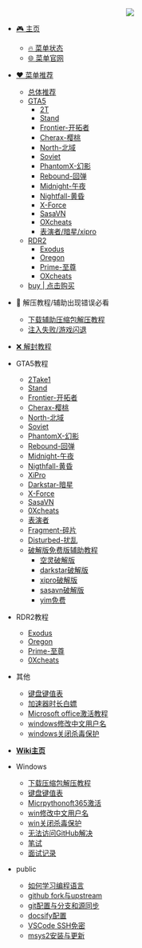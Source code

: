 <div align="center">
<a href="https://xhcheats.cn/#/">
<img src=https://pic.xhcheats.cn/assets/2024/02/16/143641.png />
</div>


* [🎮 主页](README.md)
  * [🔥 菜单状态](misc/state.md)
  * [🌐 菜单官网](misc/website.md)
* [♥ 菜单推荐](recommend/README.md)
  * [总体推荐](recommend/tuijian.md)
  * [GTA5](recommend/gta5/README.md)
    * [2T](recommend/gta5/2t.md)
    * [Stand](recommend/gta5/stand.md)
    * [Frontier-开拓者](recommend/gta5/frontier.md)
    * [Cherax-樱桃](recommend/gta5/cherax.md)
    * [North-北域](recommend/gta5/north.md)
    * [Soviet](recommend/gta5/soviet.md)
    * [PhantomX-幻影](recommend/gta5/phantom-X.md)
    * [Rebound-回弹](recommend/gta5/rebound.md)
    * [Midnight-午夜](recommend/gta5/midnight.md)
    * [Nightfall-黄昏](recommend/gta5/nightfall.md)
    * [X-Force](recommend/gta5/x-force.md)
    * [SasaVN](recommend/gta5/sasavn.md)
    * [OXcheats](recommend/gta5/oxcheats.md)
    * [表演者/暗星/xipro](recommend/gta5/Chinacheats.md)
  * [RDR2](recommend/rdr2/README.md)
    * [Exodus](recommend/rdr2/exodus.md)
    * [Oregon](recommend/rdr2/oregon.md)
    * [Prime-至尊](recommend/rdr2/prime.md)
    * [OXcheats](recommend/rdr2/oxcheats.md)
  * [buy | 点击购买](https://xhaomenu.xyz/)
* 🔨 解压教程/辅助出现错误必看
  * [下载辅助压缩包解压教程](misc/jieya.md)
  * [注入失败/游戏闪退](misc/bikan.md)
* [❌ 解封教程](misc/jiefeng.md)

* GTA5教程
  * [2Take1](GTA5/2t.md)
  * [Stand](GTA5/stand.md)
  * [Frontier-开拓者](GTA5/frontier.md)
  * [Cherax-樱桃](GTA5/cherax.md)
  * [North-北域](GTA5/north.md)
  * [Soviet](GTA5/soviet.md)
  * [PhantomX-幻影](GTA5/phantomx.md)
  * [Rebound-回弹](GTA5/rebound.md)
  * [Midnight-午夜](GTA5/midnight.md)
  * [Nigthfall-黄昏](GTA5/nightfull.md)
  * [XiPro](GTA5/xipro.md)
  * [Darkstar-暗星](GTA5/darkstar.md)
  * [X-Force](GTA5/xforce.md)
  * [SasaVN](GTA5/sasavn.md)
  * [0Xcheats](GTA5/0x.md)
  * [表演者](GTA5/biaoyanzhe.md)
  * [Fragment-碎片](GTA5/fragment.md)
  * [Disturbed-扰乱](GTA5/disturbed.md)
  * [破解版免费版辅助教程](GTA5/pojieban/README.md)
    * [空灵破解版](GTA5/pojieban/ethereal.md)
    * [darkstar破解版](GTA5/pojieban/darkstar.md)
    * [xipro破解版](GTA5/pojieban/xipro.md)
    * [sasavn破解版](GTA5/pojieban/sasavn.md)
    * [yim免费](GTA5/pojieban/yimmenu.md)

* RDR2教程
  * [Exodus](RDR2/exodus.md)
  * [Oregon](RDR2/oregon.md)
  * [Prime-至尊](RDR2/prime.md)
  * [0Xcheats](RDR2/0x.md)

* 其他
  * [键盘键值表](misc/键盘.md)
  * [加速器时长白嫖](misc/jiasuqi.md)
  * [Microsoft office激活教程](misc/office.md)
  * [windows修改中文用户名](misc/yonghuming.md)
  * [windows关闭杀毒保护](misc/guanshadu.md)

* [**Wiki主页**](README.md)

* Windows
  * [下载压缩包解压教程](windows/jieya.md)
  * [键盘键值表](windows/jianpankey.md)
  * [Micrpythonoft365激活](windows/office.md)
  * [win修改中文用户名](windows/yonghuming.md)
  * [win关闭杀毒保护](windows/guanshadu.md)
  * [无法访问GitHub解决](public/changehpythont.md)
  * [笔试](public/bs.md)
  * [面试记录](public/ms.md)

* public
  * [如何学习编程语言](public/learn.md)
  * [github fork与upstream](public/upstream.md)
  * [git配置与分支和源同步](public/gitfork.md)
  * [docsify配置](public/docsify.md)
  * [VSCode SSH免密](public/vscodessh.md)
  * [msys2安装与更新](public/msys2install.md)

